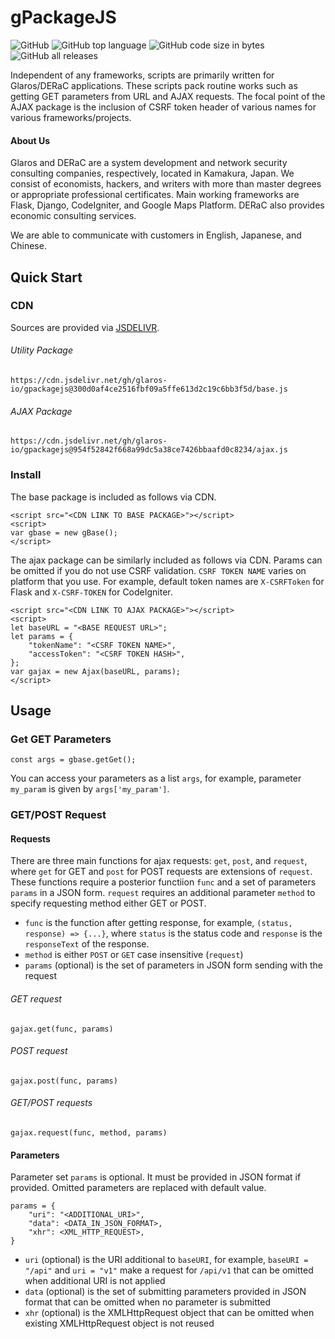 # gPackageJS

![GitHub](https://img.shields.io/github/license/glaros-io/gpackagejs)
![GitHub top language](https://img.shields.io/github/languages/top/glaros-io/gpackagejs)
![GitHub code size in bytes](https://img.shields.io/github/languages/code-size/glaros-io/gpackagejs)
![GitHub all releases](https://img.shields.io/github/downloads/glaros-io/gpackagejs/total)

Independent of any frameworks, scripts are primarily written for Glaros/DERaC applications. These scripts pack routine works such as getting GET parameters from URL and AJAX requests. The focal point of the AJAX package is the inclusion of CSRF token header of various names for various frameworks/projects.

#### About Us

Glaros and DERaC are a system development and network security consulting companies, respectively, located in Kamakura, Japan. We consist of economists, hackers, and writers with more than master degrees or appropriate professional certificates. Main working frameworks are Flask, Django, CodeIgniter, and Google Maps Platform. DERaC also provides economic consulting services.

We are able to communicate with customers in English, Japanese, and Chinese.

## Quick Start

### CDN

Sources are provided via [JSDELIVR](https://www.jsdelivr.com).

###### Utility Package

```
https://cdn.jsdelivr.net/gh/glaros-io/gpackagejs@300d0af4ce2516fbf09a5ffe613d2c19c6bb3f5d/base.js
```

###### AJAX Package

```
https://cdn.jsdelivr.net/gh/glaros-io/gpackagejs@954f52842f668a99dc5a38ce7426bbaafd0c8234/ajax.js
```

### Install

The base package is included as follows via CDN.

```
<script src="<CDN LINK TO BASE PACKAGE>"></script>
<script>
var gbase = new gBase();
</script>
```

The ajax package can be similarly included as follows via CDN. Params can be omitted if you do not use CSRF validation. `CSRF TOKEN NAME` varies on platform that you use. For example, default token names are `X-CSRFToken` for Flask and `X-CSRF-TOKEN` for CodeIgniter.

```
<script src="<CDN LINK TO AJAX PACKAGE>"></script>
<script>
let baseURL = "<BASE REQUEST URL>";
let params = {
    "tokenName": "<CSRF TOKEN NAME>",
    "accessToken": "<CSRF TOKEN HASH>",
};
var gajax = new Ajax(baseURL, params);
</script>
```

## Usage

### Get GET Parameters

```
const args = gbase.getGet();
```

You can access your parameters as a list `args`, for example, parameter `my_param` is given by `args['my_param']`.

### GET/POST Request

#### Requests

There are three main functions for ajax requests: `get`, `post`, and `request`, where `get` for GET and `post` for POST requests are extensions of `request`. These functions require a posterior functiion `func` and a set of parameters `params` in a JSON form. `request` requires an additional parameter `method` to specify requesting method either GET or POST.

- `func` is the function after getting response, for example, `(status, response) => {...}`, where `status` is the status code and `response` is the `responseText` of the response.
- `method` is either `POST` or `GET` case insensitive (`request`)
- `params` (optional) is the set of parameters in JSON form sending with the request

###### GET request

```
gajax.get(func, params)
```

###### POST request

```
gajax.post(func, params)
```

###### GET/POST requests

```
gajax.request(func, method, params)
```

#### Parameters

Parameter set `params` is optional. It must be provided in JSON format if provided. Omitted parameters are replaced with default value.

```
params = {
    "uri": "<ADDITIONAL_URI>",
    "data": <DATA_IN_JSON_FORMAT>,
    "xhr": <XML_HTTP_REQUEST>,
}
```

- `uri` (optional) is the URI additional to `baseURI`, for example, `baseURI = "/api"` and `uri = "v1"` make a request for `/api/v1` that can be omitted when additional URI is not applied
- `data` (optional) is the set of submitting parameters provided in JSON format that can be omitted when no parameter is submitted
- `xhr` (optional) is the XMLHttpRequest object that can be omitted when existing XMLHttpRequest object is not reused
